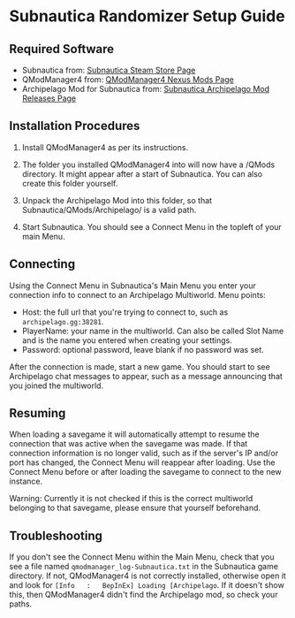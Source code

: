 # Subnautica Randomizer Setup Guide

## Required Software

- Subnautica from: [Subnautica Steam Store Page](https://store.steampowered.com/app/264710/Subnautica/)
- QModManager4 from: [QModManager4 Nexus Mods Page](https://www.nexusmods.com/subnautica/mods/201)
- Archipelago Mod for Subnautica
  from: [Subnautica Archipelago Mod Releases Page](https://github.com/Berserker66/ArchipelagoSubnauticaModSrc/releases)

## Installation Procedures

1. Install QModManager4 as per its instructions.

2. The folder you installed QModManager4 into will now have a /QMods directory. It might appear after a start of
   Subnautica. You can also create this folder yourself.

3. Unpack the Archipelago Mod into this folder, so that Subnautica/QMods/Archipelago/ is a valid path.

4. Start Subnautica. You should see a Connect Menu in the topleft of your main Menu.

## Connecting

Using the Connect Menu in Subnautica's Main Menu you enter your connection info to connect to an Archipelago Multiworld.
Menu points:
 - Host: the full url that you're trying to connect to, such as `archipelago.gg:38281`.
 - PlayerName: your name in the multiworld. Can also be called Slot Name and is the name you entered when creating your settings.
 - Password: optional password, leave blank if no password was set.

After the connection is made, start a new game. You should start to see Archipelago chat messages to appear, such as a message announcing that you joined the multiworld.

## Resuming

When loading a savegame it will automatically attempt to resume the connection that was active when the savegame was made. 
If that connection information is no longer valid, such as if the server's IP and/or port has changed, the Connect Menu will reappear after loading. Use the Connect Menu before or after loading the savegame to connect to the new instance.

Warning: Currently it is not checked if this is the correct multiworld belonging to that savegame, please ensure that yourself beforehand.

## Troubleshooting

If you don't see the Connect Menu within the Main Menu, check that you see a file named `qmodmanager_log-Subnautica.txt` in the Subnautica game directory. If not,
QModManager4 is not correctly installed, otherwise open it and look
for `[Info   :   BepInEx] Loading [Archipelago`. If it doesn't show this, then
QModManager4 didn't find the Archipelago mod, so check your paths.
